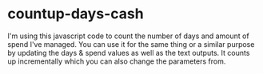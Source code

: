 # countup-days-cash
I'm using this javascript code to count the number of days and amount of spend I've managed. You can use it for the same thing or a similar purpose by updating the days &amp; spend values as well as the text outputs. It counts up incrementally which you can also change the parameters from. 

<script>
  document.addEventListener("DOMContentLoaded", function() {
    // Calculate days since February 1, 2020
    let startDate = new Date(2020, 1, 1); // Note: JavaScript months are 0-based.
    let today = new Date();
    let timeDiff = Math.abs(today - startDate);
    let diffDays = Math.ceil(timeDiff / (1000 * 60 * 60 * 24));

    // Calculate total client media spend based on number of days
    let dailySpend = 3649.63;
    let totalSpend = diffDays * dailySpend;

    // Get the days and spend elements
    let daysElem = document.getElementById('days');
    let spendElem = document.getElementById('spend');

    // Set the initial values and the increments
    let dayValue = 0;
    let dayIncrement = 10; // Increment by 1 day at a time
    let spendValue = 0;
    let spendIncrement = totalSpend / 100; // Adjust this value to control the speed of the count-up

    // Function to update the days element
    let updateDays = () => {
        dayValue += dayIncrement;
        if (dayValue >= diffDays) {
            // Stop the interval when the target value is reached
            dayValue = diffDays; // Ensure the final value is exactly the target value
            clearInterval(daysIntervalID);
        }
        daysElem.textContent = `Over the last ${Math.round(dayValue)} Days, I've managed over`;
    };

    // Function to update the spend element
    let updateSpend = () => {
        spendValue += spendIncrement;
        if (spendValue >= totalSpend) {
            // Stop the interval when the target value is reached
            spendValue = totalSpend; // Ensure the final value is exactly the target value
            clearInterval(spendIntervalID);
        }
        spendElem.textContent = `$${spendValue.toLocaleString('en-US', {maximumFractionDigits: 2})} in client media spend.`;
    };

    // Start the count-up
    let daysIntervalID = setInterval(updateDays, 10); // Adjust the second parameter to control the speed of the count-up
    let spendIntervalID = setInterval(updateSpend, 10); // Adjust the second parameter to control the speed of the count-up
});
</script>
